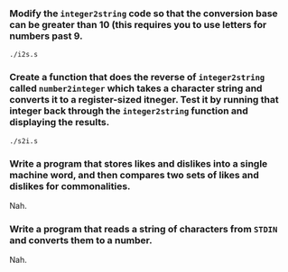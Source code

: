 ### Modify the `integer2string` code so that the conversion base can be greater than 10 (this requires you to use letters for numbers past 9.

`./i2s.s`

### Create a function that does the reverse of `integer2string` called `number2integer` which takes a character string and converts it to a register-sized itneger. Test it by running that integer back through the `integer2string` function and displaying the results.

`./s2i.s`

### Write a program that stores likes and dislikes into a single machine word, and then compares two sets of likes and dislikes for commonalities.

Nah.

### Write a program that reads a string of characters from `STDIN` and converts them to a number.

Nah.
